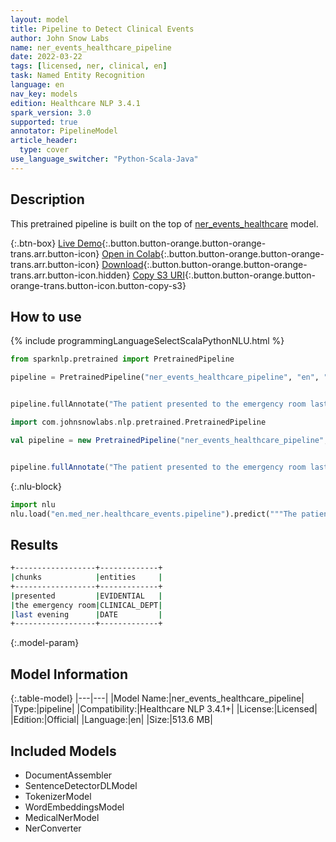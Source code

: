 ```yaml
---
layout: model
title: Pipeline to Detect Clinical Events
author: John Snow Labs
name: ner_events_healthcare_pipeline
date: 2022-03-22
tags: [licensed, ner, clinical, en]
task: Named Entity Recognition
language: en
nav_key: models
edition: Healthcare NLP 3.4.1
spark_version: 3.0
supported: true
annotator: PipelineModel
article_header:
  type: cover
use_language_switcher: "Python-Scala-Java"
---
```



## Description


This pretrained pipeline is built on the top of [ner_events_healthcare](https://nlp.johnsnowlabs.com/2021/04/01/ner_events_healthcare_en.html) model.


{:.btn-box}
[Live Demo](https://demo.johnsnowlabs.com/healthcare/NER_EVENTS_CLINICAL/){:.button.button-orange.button-orange-trans.arr.button-icon}
[Open in Colab](https://colab.research.google.com/github/JohnSnowLabs/spark-nlp-workshop/blob/master/tutorials/streamlit_notebooks/healthcare/NER_EVENTS_CLINICAL.ipynb){:.button.button-orange.button-orange-trans.arr.button-icon}
[Download](https://s3.amazonaws.com/auxdata.johnsnowlabs.com/clinical/models/ner_events_healthcare_pipeline_en_3.4.1_3.0_1647943997404.zip){:.button.button-orange.button-orange-trans.arr.button-icon.hidden}
[Copy S3 URI](s3://auxdata.johnsnowlabs.com/clinical/models/ner_events_healthcare_pipeline_en_3.4.1_3.0_1647943997404.zip){:.button.button-orange.button-orange-trans.button-icon.button-copy-s3}


## How to use






<div class="tabs-box" markdown="1">
{% include programmingLanguageSelectScalaPythonNLU.html %}

```python
from sparknlp.pretrained import PretrainedPipeline

pipeline = PretrainedPipeline("ner_events_healthcare_pipeline", "en", "clinical/models")


pipeline.fullAnnotate("The patient presented to the emergency room last evening")
```
```scala
import com.johnsnowlabs.nlp.pretrained.PretrainedPipeline

val pipeline = new PretrainedPipeline("ner_events_healthcare_pipeline", "en", "clinical/models")


pipeline.fullAnnotate("The patient presented to the emergency room last evening")
```


{:.nlu-block}
```python
import nlu
nlu.load("en.med_ner.healthcare_events.pipeline").predict("""The patient presented to the emergency room last evening""")
```

</div>


## Results


```bash
+------------------+-------------+
|chunks            |entities     |
+------------------+-------------+
|presented         |EVIDENTIAL   |
|the emergency room|CLINICAL_DEPT|
|last evening      |DATE         |
+------------------+-------------+
```


{:.model-param}
## Model Information


{:.table-model}
|---|---|
|Model Name:|ner_events_healthcare_pipeline|
|Type:|pipeline|
|Compatibility:|Healthcare NLP 3.4.1+|
|License:|Licensed|
|Edition:|Official|
|Language:|en|
|Size:|513.6 MB|


## Included Models


- DocumentAssembler
- SentenceDetectorDLModel
- TokenizerModel
- WordEmbeddingsModel
- MedicalNerModel
- NerConverter
<!--stackedit_data:
eyJoaXN0b3J5IjpbNzk1OTQzMzE2LDMxOTMzNjUyNV19
-->